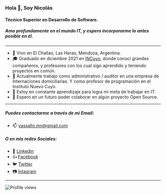 ### Hola 👋, Soy Nicolás 
#### Técnico  Superior en Desarrollo de Software.
##### Amo profundamente en el mundo IT, y espero incorporarme lo antes posible en él.

___
- :sunrise_over_mountains: Vivo en El Challao, Las Heras, Mendoza, Argentina.
- :mortar_board: Graduado en diciembre 2021 en [INCuyo](http://incuyo.org/), donde conocí grandes compañeros, y profesores con los cual sigo aprendido y teniendo proyectos en común.
- 🔭 Actualmente trabajo como administrativo / auditor en una empresa de Internaciones domiciliarias. Y como profesor de programación en el Instituto Nuevo Cuyo.
- 🌱 Estoy en constante aprendizaje para logra mi meta de trabajar en IT.
- 👯 Espero en un futuro poder colaborar en algún proyecto Open Source.
___
##### Puedes contactarme a través de mi Email:
- 📫 [vassallo.mn@gmail.com](mailto:vassallo.mn@gmail.com)

##### O en mis redes Sociales:
- :briefcase: [Linkedin](https://www.linkedin.com/in/mario-nicolas-vassallo/)
- :+1: [Facebook](https://www.facebook.com/vassallo.mn/)
- :bird: [Twitter](https://twitter.com/mnvassallo)
- :camera: [Intagram](https://www.instagram.com/m_nicolas_v/)
___
![Profile views](https://gpvc.arturio.dev/NikozV)  

